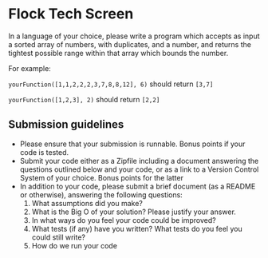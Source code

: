 # Flock Tech Screen
In a language of your choice, please write a program which accepts as input a sorted array of numbers, with duplicates, and a number, and returns the tightest possible range within that array which bounds the number.

For example:

`yourFunction([1,1,2,2,2,3,7,8,8,12], 6)` should return `[3,7]`

`yourFunction([1,2,3], 2)` should return `[2,2]`

## Submission guidelines
- Please ensure that your submission is runnable. Bonus points if your code is tested.
- Submit your code either as a Zipfile including a document answering the questions outlined below and your code,
or as a link to a Version Control System of your choice. Bonus points for the latter
- In addition to your code, please submit a brief document (as a README or otherwise), answering the following questions:
  1) What assumptions did you make?
  3) What is the Big O of your solution? Please justify your answer.
  3) In what ways do you feel your code could be improved?
  4) What tests (if any) have you written? What tests do you feel you could still write?
  5) How do we run your code
